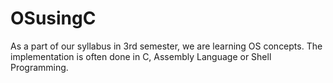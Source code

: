 # OSusingC

As a part of our syllabus in 3rd semester, we are learning OS concepts. The implementation is often done in C, Assembly Language or Shell Programming.
